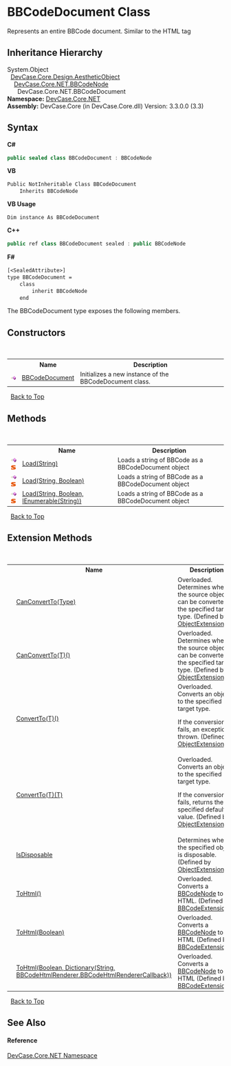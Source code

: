 # BBCodeDocument Class
 

Represents an entire BBCode document. Similar to the HTML tag <body>


## Inheritance Hierarchy
System.Object<br />&nbsp;&nbsp;<a href="T_DevCase_Core_Design_AestheticObject">DevCase.Core.Design.AestheticObject</a><br />&nbsp;&nbsp;&nbsp;&nbsp;<a href="T_DevCase_Core_NET_BBCodeNode">DevCase.Core.NET.BBCodeNode</a><br />&nbsp;&nbsp;&nbsp;&nbsp;&nbsp;&nbsp;DevCase.Core.NET.BBCodeDocument<br />
**Namespace:**&nbsp;<a href="N_DevCase_Core_NET">DevCase.Core.NET</a><br />**Assembly:**&nbsp;DevCase.Core (in DevCase.Core.dll) Version: 3.3.0.0 (3.3)

## Syntax

**C#**<br />
``` C#
public sealed class BBCodeDocument : BBCodeNode
```

**VB**<br />
``` VB
Public NotInheritable Class BBCodeDocument
	Inherits BBCodeNode
```

**VB Usage**<br />
``` VB Usage
Dim instance As BBCodeDocument
```

**C++**<br />
``` C++
public ref class BBCodeDocument sealed : public BBCodeNode
```

**F#**<br />
``` F#
[<SealedAttribute>]
type BBCodeDocument =  
    class
        inherit BBCodeNode
    end
```

The BBCodeDocument type exposes the following members.


## Constructors
&nbsp;<table><tr><th></th><th>Name</th><th>Description</th></tr><tr><td>![Public method](media/pubmethod.gif "Public method")</td><td><a href="M_DevCase_Core_NET_BBCodeDocument__ctor">BBCodeDocument</a></td><td>
Initializes a new instance of the BBCodeDocument class.</td></tr></table>&nbsp;
<a href="#bbcodedocument-class">Back to Top</a>

## Methods
&nbsp;<table><tr><th></th><th>Name</th><th>Description</th></tr><tr><td>![Public method](media/pubmethod.gif "Public method")![Static member](media/static.gif "Static member")</td><td><a href="M_DevCase_Core_NET_BBCodeDocument_Load">Load(String)</a></td><td>
Loads a string of BBCode as a BBCodeDocument object</td></tr><tr><td>![Public method](media/pubmethod.gif "Public method")![Static member](media/static.gif "Static member")</td><td><a href="M_DevCase_Core_NET_BBCodeDocument_Load_1">Load(String, Boolean)</a></td><td>
Loads a string of BBCode as a BBCodeDocument object</td></tr><tr><td>![Public method](media/pubmethod.gif "Public method")![Static member](media/static.gif "Static member")</td><td><a href="M_DevCase_Core_NET_BBCodeDocument_Load_2">Load(String, Boolean, IEnumerable(String))</a></td><td>
Loads a string of BBCode as a BBCodeDocument object</td></tr></table>&nbsp;
<a href="#bbcodedocument-class">Back to Top</a>

## Extension Methods
&nbsp;<table><tr><th></th><th>Name</th><th>Description</th></tr><tr><td>![Public Extension Method](media/pubextension.gif "Public Extension Method")![Code example](media/CodeExample.png "Code example")</td><td><a href="M_DevCase_Core_Extensions_Object_ObjectExtensions_CanConvertTo">CanConvertTo(Type)</a></td><td>Overloaded.  
Determines whether the source object can be converted to the specified target type.
 (Defined by <a href="T_DevCase_Core_Extensions_Object_ObjectExtensions">ObjectExtensions</a>.)</td></tr><tr><td>![Public Extension Method](media/pubextension.gif "Public Extension Method")![Code example](media/CodeExample.png "Code example")</td><td><a href="M_DevCase_Core_Extensions_Object_ObjectExtensions_CanConvertTo__1">CanConvertTo(T)()</a></td><td>Overloaded.  
Determines whether the source object can be converted to the specified target type.
 (Defined by <a href="T_DevCase_Core_Extensions_Object_ObjectExtensions">ObjectExtensions</a>.)</td></tr><tr><td>![Public Extension Method](media/pubextension.gif "Public Extension Method")![Code example](media/CodeExample.png "Code example")</td><td><a href="M_DevCase_Core_Extensions_Object_ObjectExtensions_ConvertTo__1">ConvertTo(T)()</a></td><td>Overloaded.  
Converts an object to the specified target type. 

 If the conversion fails, an exception is thrown.
 (Defined by <a href="T_DevCase_Core_Extensions_Object_ObjectExtensions">ObjectExtensions</a>.)</td></tr><tr><td>![Public Extension Method](media/pubextension.gif "Public Extension Method")![Code example](media/CodeExample.png "Code example")</td><td><a href="M_DevCase_Core_Extensions_Object_ObjectExtensions_ConvertTo__1_1">ConvertTo(T)(T)</a></td><td>Overloaded.  
Converts an object to the specified target type. 

 If the conversion fails, returns the specified default value.
 (Defined by <a href="T_DevCase_Core_Extensions_Object_ObjectExtensions">ObjectExtensions</a>.)</td></tr><tr><td>![Public Extension Method](media/pubextension.gif "Public Extension Method")![Code example](media/CodeExample.png "Code example")</td><td><a href="M_DevCase_Core_Extensions_Object_ObjectExtensions_IsDisposable">IsDisposable</a></td><td>
Determines whether the specified object is disposable.
 (Defined by <a href="T_DevCase_Core_Extensions_Object_ObjectExtensions">ObjectExtensions</a>.)</td></tr><tr><td>![Public Extension Method](media/pubextension.gif "Public Extension Method")</td><td><a href="M_DevCase_Core_Extensions_BBCode_BBCodeExtensions_ToHtml">ToHtml()</a></td><td>Overloaded.  
Converts a <a href="T_DevCase_Core_NET_BBCodeNode">BBCodeNode</a> to HTML.
 (Defined by <a href="T_DevCase_Core_Extensions_BBCode_BBCodeExtensions">BBCodeExtensions</a>.)</td></tr><tr><td>![Public Extension Method](media/pubextension.gif "Public Extension Method")</td><td><a href="M_DevCase_Core_Extensions_BBCode_BBCodeExtensions_ToHtml_1">ToHtml(Boolean)</a></td><td>Overloaded.  
Converts a <a href="T_DevCase_Core_NET_BBCodeNode">BBCodeNode</a> to HTML
 (Defined by <a href="T_DevCase_Core_Extensions_BBCode_BBCodeExtensions">BBCodeExtensions</a>.)</td></tr><tr><td>![Public Extension Method](media/pubextension.gif "Public Extension Method")</td><td><a href="M_DevCase_Core_Extensions_BBCode_BBCodeExtensions_ToHtml_2">ToHtml(Boolean, Dictionary(String, BBCodeHtmlRenderer.BBCodeHtmlRendererCallback))</a></td><td>Overloaded.  
Converts a <a href="T_DevCase_Core_NET_BBCodeNode">BBCodeNode</a> to HTML
 (Defined by <a href="T_DevCase_Core_Extensions_BBCode_BBCodeExtensions">BBCodeExtensions</a>.)</td></tr></table>&nbsp;
<a href="#bbcodedocument-class">Back to Top</a>

## See Also


#### Reference
<a href="N_DevCase_Core_NET">DevCase.Core.NET Namespace</a><br />